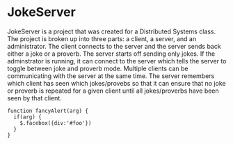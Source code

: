 # JokeServer
JokeServer is a project that was created for a Distributed Systems class. The project is broken up into three parts: a client, a server, and an administrator. The client connects to the server and the server sends back either a joke or a proverb. The server starts off sending only jokes. If the adminstrator is running, it can connect to the server which tells the server to toggle between joke and proverb mode. Multiple clients can be communicating with the server at the same time. The server remembers which client has seen which jokes/provebs so that it can ensure that no joke or proverb is repeated for a given client until all jokes/proverbs have been seen by that client.

    function fancyAlert(arg) {
      if(arg) {
        $.facebox({div:'#foo'})
      }
    }

